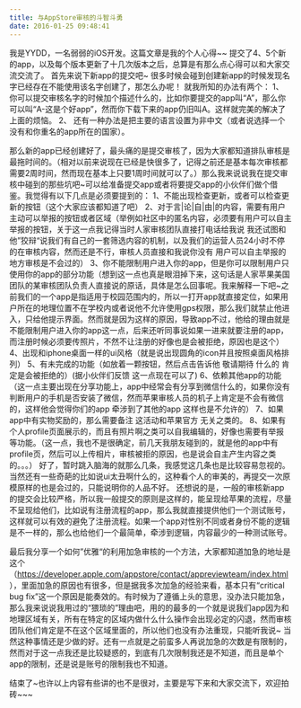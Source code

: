 ```yaml
---
title: 与AppStore审核的斗智斗勇
date: 2016-01-25 09:48:41
---
```

我是YYDD，一名弱弱的iOS开发。这篇文章是我的个人心得~~
提交了4、5个新的app，以及每个版本更新了十几次版本之后，总算是有那么点心得可以和大家交流交流了。 首先来说下新app的提交吧~ 很多时候会碰到创建新app的时候发现名字已经存在不能使用该名字创建了，那怎么办呢！
就我所知的办法有两个： 
1、 你可以提交审核名字的时候加个描述什么的，比如你要提交的app叫“A”，那么你可以叫“A-这是个好app”，然而你下载下来的app仍旧叫A。这样就完美的解决了上面的烦恼。
2、 还有一种办法是把主要的语言设置为非中文（或者说选择一个没有和你重名的app所在的国家）。 


那么新的app已经创建好了，最头痛的是提交审核了，因为大家都知道排队审核是最拖时间的。（相对以前来说现在已经是快很多了，记得之前还是基本每次审核都需要2周时间，然而现在基本上只要1周时间就可以了。）那么我来说说我在提交审核中碰到的那些坑吧~可以给准备提交app或者将要提交app的小伙伴们做个借鉴。我觉得有以下几点是必须要提到的： 
1、不能出现检查更新，或者可以检查更新的按钮（这个大家应该都知道了吧）
2、对于言|论|自|由|的内容，需要有用户主动可以举报的按钮或者区域（举例如社区中的匿名内容，必须要有用户可以自主举报的按钮，关于这一点我记得当时人家审核团队直接打电话给我说 我还试图和他”狡辩“说我们有自己的一套筛选内容的机制，以及我们的运营人员24小时不停的在审核内容，然而还是不行，审核人员直接和我说你没有 用户可以自主举报的地方审核是不会过的） 
3、你不能限制用户进入你的app，但是你可以限制用户只使用你的app的部分功能（想到这一点也真是眼泪掉下来，这句话是人家苹果美国团队的某审核团队负责人直接说的原话，具体是怎么回事呢。我来解释一下吧~之前我们的一个app是指适用于校园范围内的，所以一打开app就直接定位，如果用户所在的地理位置不在学校内或者说他不允许使用gps权限，那么我们就禁止他进入，只给他提示界面。然而就是因为这样的原因，导致app不过，他给的理由就是不能限制用户进入你的app这一点，后来还听同事说如果一进来就要注册的app，而注册时候必须要传照片，不然不让注册的好像也是会被拒绝，原因也是这个） 
4、出现和iphone桌面一样的ui风格（就是说出现圆角的icon并且按照桌面风格排列）
5、有未完成的功能（如放着一颗按钮，然后点击告诉他 敬请期待 什么的 肯定是会被拒绝的）(据小伙伴们反馈 这一点现在可以了)
6、依赖其他app的功能（这一点主要出现在分享功能上，app中经常会有分享到微信什么的，如果你没有判断用户的手机是否安装了微信，然而苹果审核人员的机子上肯定是不会有微信的，这样他会觉得你们的app 牵涉到了其他的app 这样也是不允许的）
7、如果app中有实物奖励的，那么需要备注 这活动和苹果官方 无关之类的。
8、如果有个人profile页面展示的，而且有照片啊之类可以自我编辑的，好像也需要有举报等功能。（这一点，我也不是很确定，前几天我朋友碰到的，就是他的app中有profile页，然后可以上传相片，审核被拒的原因，也是说会自主产生内容之类的。。。）
好了，暂时跳入脑海的就那么几条，我感觉这几条也是比较容易忽视的。当然还有一些奇葩的比如说ui太丑啊什么的，这种看个人的审美的，再提交一次原模原样的也是会过的，只能说明你的人品不好。 还想说的是，一般的审核新app的提交会比较严格，所以我一般提交的原则是这样的，能呈现给苹果的流程，尽量不呈现给他们，比如说有注册流程的app，那么我就直接提供他们一个测试账号，这样就可以有效的避免了注册流程。如果一个app对性别不同或者身份不能的逻辑是不一样的，那么也给他们一个最简单，牵涉到逻辑，内容最少的一种测试账号。


最后我分享一个如何”优雅“的利用加急审核的一个方法，大家都知道加急的地址是这个（https://developer.apple.com/appstore/contact/appreviewteam/index.html ），里面加急的原因也有很多，但是据我多次加急的经验来看，基本只有“critical bug fix”这一个原因是能奏效的。有时候为了遵循上头的意思，没办法只能加急，那么我来说说我用过的“猥琐的”理由吧，用的的最多的一个就是说我们app因为和地理区域有关，所有在特定的区域内做什么什么操作会出现必定的闪退，然而审核团队他们肯定是不在这个区域里面的，所以他们也没有办法重现，只能听我说~ 当然这种事情还是少做的好。还有一点就是之前蛮多人再说加急的次数是有限制的，然而对于这一点我还是比较疑惑的，到底有几次限制我还是不知道，而且是单个app的限制，还是说是账号的限制我也不知道。 


结束了~也许以上内容有些讲的也不是很对，主要是写下来和大家交流下，欢迎拍砖~~~
